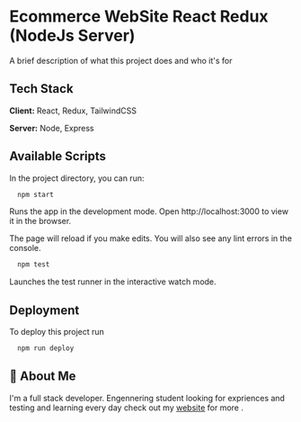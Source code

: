 
# Ecommerce WebSite React Redux (NodeJs Server)

A brief description of what this project does and who it's for


## Tech Stack

**Client:** React, Redux, TailwindCSS

**Server:** Node, Express


## Available Scripts
In the project directory, you can run: 
```bash
  npm start
```
Runs the app in the development mode.
Open http://localhost:3000 to view it in the browser.

The page will reload if you make edits.
You will also see any lint errors in the console.

```bash
  npm test
```
Launches the test runner in the interactive watch mode.



## Deployment

To deploy this project run

```bash
  npm run deploy
```


## 🚀 About Me
I'm a full stack developer. Engennering student looking for expriences and testing and learning every day check out my [website](https://haouderoussama.netlify.app/) for more .

